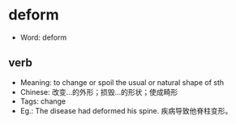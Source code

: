 # deform

- Word: deform

## verb

- Meaning: to change or spoil the usual or natural shape of sth
- Chinese: 改变…的外形；损毁…的形状；使成畸形
- Tags: change
- Eg.: The disease had deformed his spine. 疾病导致他脊柱变形。

